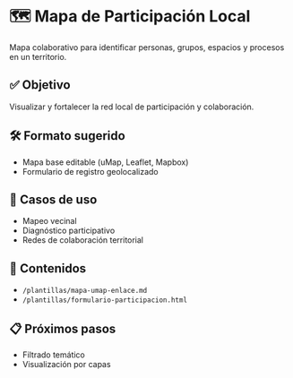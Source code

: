 # 🗺️ Mapa de Participación Local

Mapa colaborativo para identificar personas, grupos, espacios y procesos en un territorio.

## ✅ Objetivo
Visualizar y fortalecer la red local de participación y colaboración.

## 🛠️ Formato sugerido
- Mapa base editable (uMap, Leaflet, Mapbox)
- Formulario de registro geolocalizado

## 📌 Casos de uso
- Mapeo vecinal
- Diagnóstico participativo
- Redes de colaboración territorial

## 📂 Contenidos
- `/plantillas/mapa-umap-enlace.md`
- `/plantillas/formulario-participacion.html`

## 📋 Próximos pasos
- Filtrado temático
- Visualización por capas

